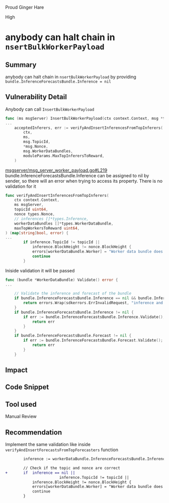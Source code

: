 Proud Ginger Hare

High

# anybody can halt chain in `nsertBulkWorkerPayload`

## Summary
anybody can halt chain in `nsertBulkWorkerPayload` by providing `bundle.InferenceForecastsBundle.Inference = nil`
## Vulnerability Detail
Anybody can call `InsertBulkWorkerPayload`

```go
func (ms msgServer) InsertBulkWorkerPayload(ctx context.Context, msg *types.MsgInsertBulkWorkerPayload) (*types.MsgInsertBulkWorkerPayloadResponse, error) {
...
	acceptedInferers, err := verifyAndInsertInferencesFromTopInferers(
		ctx,
		ms,
		msg.TopicId,
		*msg.Nonce,
		msg.WorkerDataBundles,
		moduleParams.MaxTopInferersToReward,
	)
```
[msgserver/msg_server_worker_payload.go#L219](https://github.com/sherlock-audit/2024-06-allora/blob/main/allora-chain/x/emissions/keeper/msgserver/msg_server_worker_payload.go#L219)
bundle.InferenceForecastsBundle.Inference can be assigned to nil by sender, so there will an error when trying to access its property.
There is no validation for it

```go
func verifyAndInsertInferencesFromTopInferers(
	ctx context.Context,
	ms msgServer,
	topicId uint64,
	nonce types.Nonce,
	// inferences []*types.Inference,
	workerDataBundles []*types.WorkerDataBundle,
	maxTopWorkersToReward uint64,
) (map[string]bool, error) {
...
		if inference.TopicId != topicId ||
			inference.BlockHeight != nonce.BlockHeight {
			errors[workerDataBundle.Worker] = "Worker data bundle does not match topic or nonce"
			continue
		}
```

Iniside validation it will be passed
```go
func (bundle *WorkerDataBundle) Validate() error {
...

	// Validate the inference and forecast of the bundle
	if bundle.InferenceForecastsBundle.Inference == nil && bundle.InferenceForecastsBundle.Forecast == nil {
		return errors.Wrap(sdkerrors.ErrInvalidRequest, "inference and forecast cannot both be nil")
	}
	if bundle.InferenceForecastsBundle.Inference != nil {
		if err := bundle.InferenceForecastsBundle.Inference.Validate(); err != nil {
			return err
		}
	}
	if bundle.InferenceForecastsBundle.Forecast != nil {
		if err := bundle.InferenceForecastsBundle.Forecast.Validate(); err != nil {
			return err
		}
	}

```
## Impact

## Code Snippet

## Tool used

Manual Review

## Recommendation
Implement the same validation like inside `verifyAndInsertForecastsFromTopForecasters` function
```diff
		inference := workerDataBundle.InferenceForecastsBundle.Inference

		// Check if the topic and nonce are correct
+		if  inference == nil ||
                        inference.TopicId != topicId ||
			inference.BlockHeight != nonce.BlockHeight {
			errors[workerDataBundle.Worker] = "Worker data bundle does not match topic or nonce"
			continue
		}
```